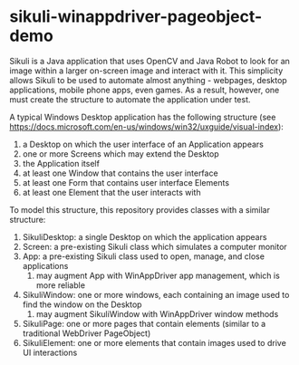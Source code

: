 # sikuli-winappdriver-pageobject-demo

Sikuli is a Java application that uses OpenCV and Java Robot to look for an image within a larger on-screen image and interact with it. This simplicity allows Sikuli to be used to automate almost anything - webpages, desktop applications, mobile phone apps, even games. As a result, however, one must create the structure to automate the application under test.

A typical Windows Desktop application has the following structure (see https://docs.microsoft.com/en-us/windows/win32/uxguide/visual-index):
1. a Desktop on which the user interface of an Application appears
1. one or more Screens which may extend the Desktop
1. the Application itself
1. at least one Window that contains the user interface
1. at least one Form that contains user interface Elements
1. at least one Element that the user interacts with

To model this structure, this repository provides classes with a similar structure:
1. SikuliDesktop: a single Desktop on which the application appears
1. Screen: a pre-existing Sikuli class which simulates a computer monitor
1. App: a pre-existing Sikuli class used to open, manage, and close applications
    1. may augment App with WinAppDriver app management, which is more reliable
1. SikuliWindow: one or more windows, each containing an image used to find the window on the Desktop
    1. may augment SikuliWindow with WinAppDriver window methods
1. SikuliPage: one or more pages that contain elements (similar to a traditional WebDriver PageObject)
1. SikuliElement: one or more elements that contain images used to drive UI interactions


